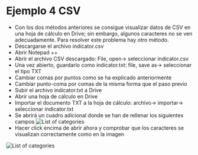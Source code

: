 # Ejemplo 4 CSV

- Con los dos métodos anteriores se consigue visualizar datos de CSV en una hoja de cálculo en Drive; sin embargo, algunos caracteres no se ven adecuadamente. Para resolver este problema hay otro método.
- Descargarse el archivo indicator.csv
- Abrir Notepad ++
- Abrir el archivo CSV descargado: File, open-> seleccionar indicator.csv
- Una vez abierto, guardarlo como indicator.txt: file, save as-> seleccionar el tipo TXT
- Cambiar comas por puntos como se ha explicado anteriormente
- Cambiar punto-coma por comas de la misma forma que el paso previo
- Subir el archivo indicator.txt a Drive
- Abrir una hoja de cálculo en Drive
- Importar el documento TXT a la hoja de cálculo: archivo-> importar-> seleccionar indicator.txt
- Se abrirá un cuadro adicional donde se han de rellenar los siguientes campos
![List of categories](https://sofiaherrador.github.io/practicaDatos/fotos/fotos/Capture%20csv%20excel.PNG)
- Hacer click encima de abrir ahora y comprobar que los caracteres se visualizan correctamente como en la imagen

![List of categories](https://sofiaherrador.github.io/practicaDatos/fotos/fotos/Capture%201.PNG)
